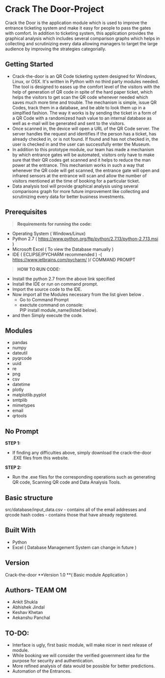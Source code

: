 # Crack The Door-Project
Crack the Door is the application module which is used to improve the entrance ticketing system and make it easy for people to pass the gates with comfort. In addition to ticketing system, this application provides the graphical analysis which includes several comparison graphs which helps in collecting and scrutinizing every data allowing managers to target the large audience by improving the strategies categorially.

## Getting Started
- Crack-the-door is an QR Code ticketing system designed for Windows, Linux, or OSX. It's written in Python with no third party modules needed. The tool is designed to eases up the comfort level of the visitors with the help of generation of QR code in spite of the hard paper ticket, which helps the visitors to get scan the QR code whenever needed which saves much more time and trouble. The mechanism is simple, issue QR Codes, track them in a database, and be able to look them up in a simplfied fashion. The way it works is by sending the ticket in a form of a QR Code with a randomizesd hash value to an internal database as well as e-mail will be generated and sent to the visitors.
- Once scanned in, the device will open a URL of the QR Code server. The server handles the request and identifies if the person has a ticket, has already checked in, or is not found. If found and has not checked in, the user is checked in and the user can successfully enter the Museum.
- In addition to this prototype module, our team has made a mechanism by which entrance gates will be automated, visitors only have to make sure that their QR codes get scanned and it helps to reduce the man power at the entrance. This mechanism works in such a way that whenever the QR code will get scanned, the entrance gate will open and infrared sensors at the entrance will scan and allow the number of visitors mentioned at the time of booking for a particular ticket.
- Data analysis tool will provide graphical analysis using several comparisons graph for more future improvement like collecting and scrutinizing every data for better business investments. 

## Prerequisites
> **Requirements for running the code:**
- Operating System ( Windows/Linux)
- Python 2.7 ( https://www.python.org/ftp/python/2.7.13/python-2.7.13.msi )
- Microsoft Excel ( To view the Database manually )
- IDE ( ECLIPSE/PYCHARM recommended ) -( https://www.jetbrains.com/pycharm/ )/ COMMAND PROMPT 

> **HOW TO RUN CODE:**
- Install the python 2.7 from the above link specified
- Install the IDE or run on command prompt.
- Import the source code to the IDE.
- Now import all the Modules necessary from the list given below .
     - Go to Command Prompt
     - exectute command on console:      
                 PIP install module_name(listed below).
- and then Simply execute the code.

## Modules
- pandas
- numpy
- dateutil
- pyqrcode
- uuid
- re
- png
- csv
- datetime
- plotly
- matplotlib.pyplot
- smtplib
- mimetypes
- email
- qrtools

## No Prompt
**STEP 1:**
- If finding any difficulties above, simply download the crack-the-door .EXE files from this website.

**STEP 2:**
- Run the .exe files for the corresponding operations such as generating QR code, Scanning QR code and Data Analysis Tools.

## Basic structure
src/database/input_data.csv - contains all of the email addresses and qrcode hash codes - contains those that have already registered.

## Built With
- Python
- Excel ( Database Management System can change in future )

## Version
Crack-the-door **Version 1.0 **( Basic module Application )

## Authors- TEAM OM
- Ankit Shukla
- Abhishek Jindal
- Keshav Khetan
- Aekanshu Panchal 

## TO-DO:
- Interface is ugly, first basic module, will make nicer in next release of module.
- While booking we will consider the verified government idea for the purpose for security and authentication.
- More refined analysis of data would be possible for better predictions.
- Automation of the Entrances.




